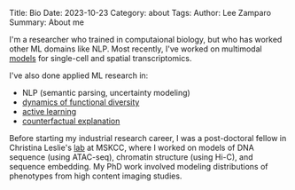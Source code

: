 Title: Bio
Date: 2023-10-23
Category: about
Tags: 
Author: Lee Zamparo
Summary: About me

I'm a researcher who trained in computaional biology, but who has worked other ML domains like NLP. Most recently, I've worked on multimodal [models](https://openreview.net/forum?id=VdX9tL3VXH) for single-cell and spatial transcriptomics. 


I've also done applied ML research in:

 - NLP (semantic parsing, uncertainty modeling)
 - [dynamics of functional diversity](http://bayesiandeeplearning.org/2021/papers/63.pdf) 
 - [active learning](https://ppubs.uspto.gov/dirsearch-public/print/downloadBasicPdf/20210240680?requestToken=eyJzdWIiOiIyNTI0ZTczMy1mNTQ3LTQ2MjktODIyOS1lODY3Yzk0ODM4OTIiLCJ2ZXIiOiI2OTBhZDhlOS05NzJkLTRhNTMtYTA4Mi0yZDhmNjgzNmRkZGMiLCJleHAiOjB9) 
 - [counterfactual explanation](https://openaccess.thecvf.com/content/ICCV2021/papers/Rodriguez_Beyond_Trivial_Counterfactual_Explanations_With_Diverse_Valuable_Explanations_ICCV_2021_paper.pdf)


Before starting my industrial research career, I was a post-doctoral fellow in Christina Leslie's [lab](https://www.mskcc.org/research/ski/labs/christina-leslie) at MSKCC, where I worked on models of DNA sequence (using ATAC-seq), chromatin structure (using Hi-C), and sequence embedding. My PhD work involved modeling distributions of phenotypes from high content imaging studies. 